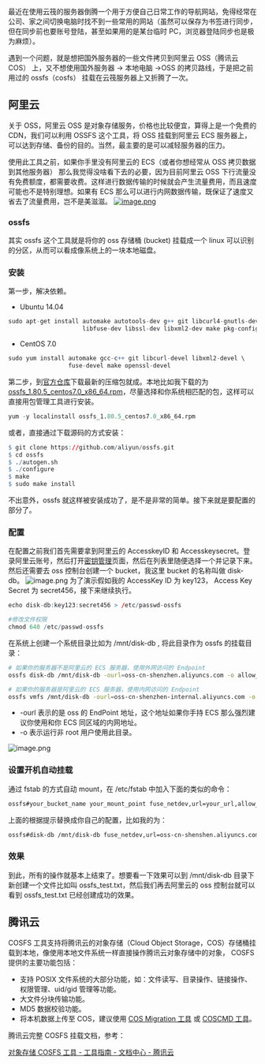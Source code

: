 最近在使用云筏的服务器倒腾一个用于方便自己日常工作的导航网站，免得经常在公司、家之间切换电脑时找不到一些常用的网站（虽然可以保存为书签进行同步，但在同步前也要账号登陆，甚至如果用的是某台临时 PC，浏览器登陆同步也是极为麻烦）。

遇到一个问题，就是想把国外服务器的一些文件拷贝到阿里云 OSS（腾讯云 COS） 上，又不想使用国外服务器 → 本地电脑 →OSS 的拷贝路线，于是把之前用过的 ossfs（cosfs） 挂载在云筏服务器上又折腾了一次。

## 阿里云

关于 OSS，阿里云 OSS 是对象存储服务，价格也比较便宜，算得上是一个免费的 CDN，我们可以利用 OSSFS 这个工具，将 OSS 挂载到阿里云 ECS 服务器上，可以达到存储、备份的目的。当然，最主要的是可以减轻服务器的压力。

使用此工具之前，如果你手里没有阿里云的 ECS（或者你想经常从 OSS 拷贝数据到其他服务器） 那么我觉得没啥看下去的必要，因为目前阿里云 OSS 下行流量没有免费额度，都需要收费。这样进行数据传输的时候就会产生流量费用，而且速度可能也不是特别理想。如果有 ECS 那么可以进行内网数据传输，既保证了速度又省去了流量费用，岂不是美滋滋。
[![image.png](https://shub-1251708715.cos.ap-guangzhou.myqcloud.com/elog-docs-images/FsH7BsgN0OEmYTw4rtcC-nrXA01u.png)](https://www.aliyun.com/price/product?spm=a2c4g.11186623.2.5.5b7710f0N0ptLY#/oss/detail/ossbag)

### ossfs

其实 ossfs 这个工具就是将你的 oss 存储桶 (bucket) 挂载成一个 linux 可以识别的分区，从而可以看成像系统上的一块本地磁盘。

### 安装

第一步，解决依赖。

- Ubuntu 14.04

```r
sudo apt-get install automake autotools-dev g++ git libcurl4-gnutls-dev \
                     libfuse-dev libssl-dev libxml2-dev make pkg-config
```

- CentOS 7.0

```r
sudo yum install automake gcc-c++ git libcurl-devel libxml2-devel \
                 fuse-devel make openssl-devel
```

第二步，到[官方仓库](https://github.com/aliyun/ossfs/releases)下载最新的压缩包就成。本地比如我下载的为 [ossfs_1.80.5_centos7.0_x86_64.rpm](https://github.com/aliyun/ossfs/releases/download/v1.80.5/ossfs_1.80.5_centos7.0_x86_64.rpm)，尽量选择和你系统相匹配的包，这样可以直接用包管理工具进行安装。

```r
yum -y localinstall ossfs_1.80.5_centos7.0_x86_64.rpm
```

或者，直接通过下载源码的方式安装：

```r
$ git clone https://github.com/aliyun/ossfs.git
$ cd ossfs
$ ./autogen.sh
$ ./configure
$ make
$ sudo make install
```

不出意外，ossfs 就这样被安装成功了，是不是非常的简单。接下来就是要配置的部分了。

### 配置

在配置之前我们首先需要拿到阿里云的 AccesskeyID 和 Accesskeysecret。登录阿里云账号，然后打开[密钥管理](https://usercenter.console.aliyun.com/#/manage/ak)页面，然后在列表里随便选择一个并记录下来。然后还需要去 oss 控制台创建一个 bucket，我这里 bucket 的名称叫做 disk-db。
![image.png](https://shub-1251708715.cos.ap-guangzhou.myqcloud.com/elog-docs-images/Fr4CiOstajRhQ76t-xevfD-ArJAB.png)
为了演示假如我的 AccessKey ID 为 key123， Access Key Secret 为 secret456，接下来继续执行。

```r
echo disk-db:key123:secret456 > /etc/passwd-ossfs

#修改文件权限
chmod 640 /etc/passwd-ossfs
```

在系统上创建一个系统目录比如为 /mnt/disk-db , 将此目录作为 ossfs 的挂载目录：

```bash
# 如果你的服务器不是阿里云的 ECS 服务器，使用外网访问的 Endpoint
ossfs disk-db /mnt/disk-db -ourl=oss-cn-shenzhen.aliyuncs.com -o allow_other

# 如果你的服务器是阿里云的 ECS 服务器，使用内网访问的 Endpoint
ossfs vmfs /mnt/disk-db -ourl=oss-cn-shenzhen-internal.aliyuncs.com -o allow_other
```

- -ourl 表示的是 oss 的 EndPoint 地址，这个地址如果你手持 ECS 那么强烈建议你使用和你 ECS 同区域的内网地址。
- -o 表示运行非 root 用户使用此目录。

![image.png](https://shub-1251708715.cos.ap-guangzhou.myqcloud.com/elog-docs-images/FiZgsHgCtKXBnwgdx3il9XJ9I7wB.png)

### 设置开机自动挂载

通过 fstab 的方式自动 mount，在 /etc/fstab 中加入下面的类似的命令：

```bash
ossfs#your_bucket_name your_mount_point fuse_netdev,url=your_url,allow_other 0 0
```

上面的根据提示替换成你自己的配置，比如我的为：

```bash
ossfs#disk-db /mnt/disk-db fuse_netdev,url=oss-cn-shenshen.aliyuncs.com,allow_other 0 0
```

### 效果

到此，所有的操作就基本上结束了。想要看一下效果可以到 /mnt/disk-db 目录下新创建一个文件比如叫 ossfs_test.txt，然后我们再去阿里云的 oss 控制台就可以看到 ossfs_test.txt 已经创建成功的效果。

## 腾讯云

COSFS 工具支持将腾讯云的对象存储（Cloud Object Storage，COS）存储桶挂载到本地，像使用本地文件系统一样直接操作腾讯云对象存储中的对象， COSFS 提供的主要功能包括：

- 支持 POSIX 文件系统的大部分功能，如：文件读写、目录操作、链接操作、权限管理、uid/gid 管理等功能。
- 大文件分块传输功能。
- MD5 数据校验功能。
- 将本机数据上传至 COS，建议使用 [COS Migration 工具](https://cloud.tencent.com/document/product/436/15392) 或 [COSCMD 工具](https://cloud.tencent.com/document/product/436/10976)。

腾讯云完整 COSFS 挂载文档，参考：

[对象存储 COSFS 工具 - 工具指南 - 文档中心 - 腾讯云](https://cloud.tencent.com/document/product/436/6883)
